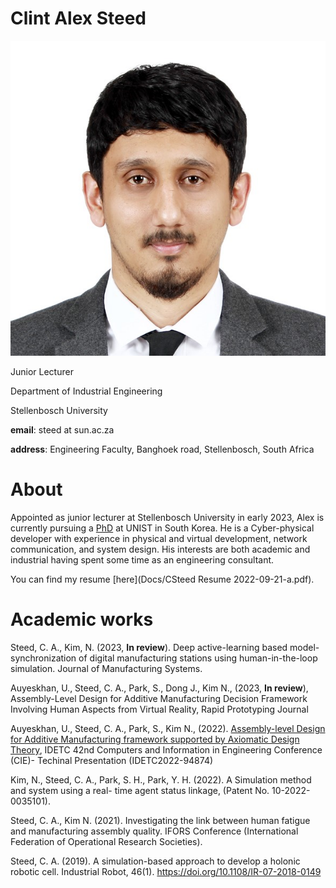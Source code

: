 # Clint Alex Steed

<img src="ID_2022.jpg">

Junior Lecturer

Department of Industrial Engineering 

Stellenbosch University

**email**:  steed at sun.ac.za 

**address**: Engineering Faculty, Banghoek road, Stellenbosch, South Africa

# About

Appointed as junior lecturer at Stellenbosch University in early 2023, Alex is currently pursuing a [PhD](phd.md) at UNIST in South Korea. He is a Cyber-physical developer with experience in physical and virtual development, network communication, and system design. His interests are both academic and industrial having spent some time as an engineering consultant.

You can find my resume [here](Docs/CSteed Resume 2022-09-21-a.pdf).

# Academic works

Steed, C. A., Kim, N. (2023, **In review**). Deep active-learning based model-synchronization of digital manufacturing stations using human-in-the-loop simulation. Journal of Manufacturing Systems.

Auyeskhan, U., Steed, C. A., Park, S., Dong J., Kim N., (2023, **In review**), Assembly-Level Design for Additive Manufacturing Decision Framework Involving Human Aspects from Virtual Reality, Rapid Prototyping Journal

Auyeskhan, U., Steed, C. A., Park, S., Kim N., (2022). [Assembly-level Design for Additive Manufacturing framework supported by Axiomatic Design Theory](./Docs/IDECT2022.pdf), IDETC 42nd Computers and Information in Engineering Conference (CIE)- Techinal Presentation (IDETC2022-94874)

Kim, N., Steed, C. A., Park, S. H., Park, Y. H. (2022). A Simulation method and system using a real- time agent status linkage, (Patent No. 10-2022-0035101).

Steed, C. A., Kim N. (2021). Investigating the link between human fatigue and manufacturing assembly quality. IFORS Conference (International Federation of Operational Research Societies).

Steed, C. A. (2019). A simulation-based approach to develop a holonic robotic cell. Industrial Robot, 46(1). https://doi.org/10.1108/IR-07-2018-0149

